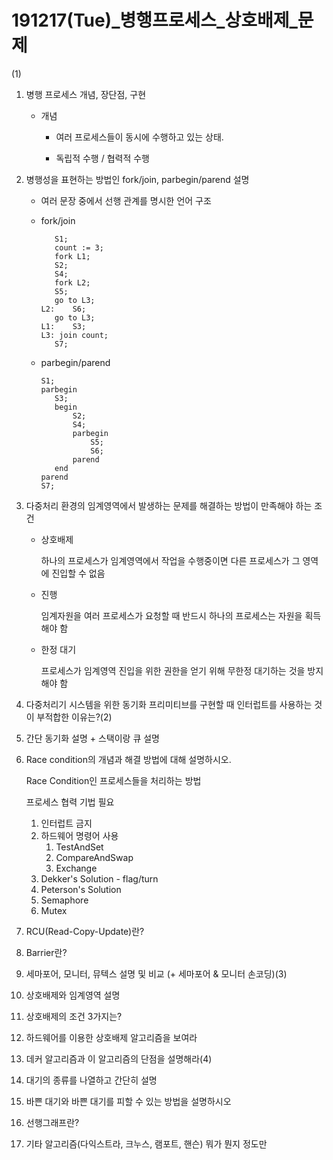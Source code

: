 # 191217(Tue)\_병행프로세스\_상호배제_문제

(1)
1. 병행 프로세스 개념, 장단점, 구현

   - 개념

     - 여러 프로세스들이 동시에 수행하고 있는 상태.

     - 독립적 수행 / 협력적 수행

2. 병행성을 표현하는 방법인 fork/join, parbegin/parend 설명

   - 여러 문장 중에서 선행 관계를 명시한 언어 구조

   - fork/join

     ```assembly
     	S1;
     	count := 3;
     	fork L1;
     	S2;
     	S4;
     	fork L2;
     	S5;
     	go to L3;
     L2:	S6;
     	go to L3;
     L1:	S3;
     L3: join count;
     	S7;
     ```

   - parbegin/parend

     ```assembly
     S1;
     parbegin
     	S3;
     	begin
     		S2;
     		S4;
     		parbegin
     			S5;
     			S6;
     		parend
     	end
     parend
     S7;
     ```

     

3. 다중처리 환경의 임계영역에서 발생하는 문제를 해결하는 방법이 만족해야 하는 조건

   - 상호배제

     하나의 프로세스가 임계영역에서 작업을 수행중이면 다른 프로세스가 그 영역에 진입할 수 없음

   - 진행

     임계자원을 여러 프로세스가 요청할 때 반드시 하나의 프로세스는 자원을 획득해야 함

   - 한정 대기

     프로세스가 임계영역 진입을 위한 권한을 얻기 위해 무한정 대기하는 것을 방지해야 함

4. 다중처리기 시스템을 위한 동기화 프리미티브를 구현할 때 인터럽트를 사용하는 것이 부적합한 이유는?(2)

5. 간단 동기화 설명 + 스택이랑 큐 설명

   

6. Race condition의 개념과 해결 방법에 대해 설명하시오.

   Race Condition인 프로세스들을 처리하는 방법

   프로세스 협력 기법 필요

   1. 인터럽트 금지
   2. 하드웨어 명령어 사용
      1. TestAndSet
      2. CompareAndSwap
      3. Exchange
   3. Dekker's Solution - flag/turn
   4. Peterson's Solution
   5. Semaphore
   6. Mutex

7. RCU(Read-Copy-Update)란?

8. Barrier란?

9. 세마포어, 모니터, 뮤텍스 설명 및 비교 (+ 세마포어 & 모니터 손코딩)(3)

10. 상호배제와 임계영역 설명

11. 상호배제의 조건 3가지는?

12. 하드웨어를 이용한 상호배제 알고리즘을 보여라

13. 데커 알고리즘과 이 알고리즘의 단점을 설명해라(4)

14. 대기의 종류를 나열하고 간단히 설명

15. 바쁜 대기와 바쁜 대기를 피할 수 있는 방법을 설명하시오

16. 선행그래프란?

17. 기타 알고리즘(다익스트라, 크누스, 램포트, 핸슨) 뭐가 뭔지 정도만